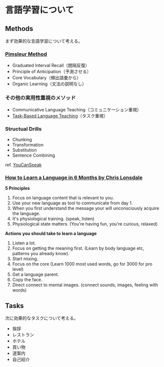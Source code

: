 # 言語学習について

## Methods

まず効果的な言語学習について考える。

### [Pimsleur Method](https://www.pimsleur.com/the-pimsleur-method/)

- Graduated Interval Recall（間隔反復）
- Principle of Anticipation（予測させる）
- Core Vocabulary（頻出語彙から）
- Organic Learning（文法の説明なし）

### その他の実用性重視のメソッド

- Communicative Language Teaching（コミュニケーション重視）
- [Task-Based Language Teaching](https://en.wikipedia.org/wiki/Task-based_language_learning)（タスク重視）

### Structual Drills

- Chunking
- Transformation
- Substitution
- Sentence Combining

ref. [YouCanSpeak](https://youcanspeak.net/)

### [How to Learn a Language in 6 Months by Chris Lonsdale](https://www.youtube.com/watch?v=d0yGdNEWdn0)

**5 Principles**
1) Focus on language content that is relevant to you.
2) Use your new language as tool to communicate from day 1.
3) When you first understand the message your will unconsciously acquire the language.
4) It's physiological training. (speak, listen)
5) Physiological state matters. (You're having fun, you're curious, relaxed)

**Actions you should take to learn a language**
1) Listen a lot.
2) Focus on getting the meaning first. (Learn by body language etc, patterns you already know).
3) Start mixing.
4) Focus on the core (Learn 1000 most used words, go for 3000 for pro level)
5) Get a language parent.
6) Copy the face.
7) Direct connect to mental images. (connect sounds, images, feeling with words)

## Tasks

次に効果的なタスクについて考える。

- 挨拶
- レストラン
- ホテル
- 買い物
- 道案内
- 自己紹介
